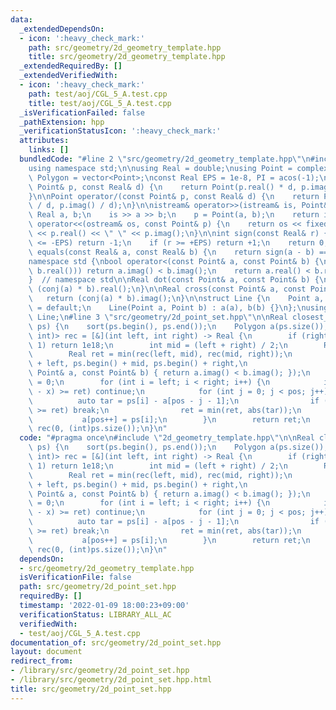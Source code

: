 ```yaml
---
data:
  _extendedDependsOn:
  - icon: ':heavy_check_mark:'
    path: src/geometry/2d_geometry_template.hpp
    title: src/geometry/2d_geometry_template.hpp
  _extendedRequiredBy: []
  _extendedVerifiedWith:
  - icon: ':heavy_check_mark:'
    path: test/aoj/CGL_5_A.test.cpp
    title: test/aoj/CGL_5_A.test.cpp
  _isVerificationFailed: false
  _pathExtension: hpp
  _verificationStatusIcon: ':heavy_check_mark:'
  attributes:
    links: []
  bundledCode: "#line 2 \"src/geometry/2d_geometry_template.hpp\"\n#include <bits/stdc++.h>\n\
    using namespace std;\n\nusing Real = double;\nusing Point = complex<Real>;\nusing\
    \ Polygon = vector<Point>;\nconst Real EPS = 1e-8, PI = acos(-1);\n\nPoint operator*(const\
    \ Point& p, const Real& d) {\n    return Point(p.real() * d, p.imag() * d);\n\
    }\n\nPoint operator/(const Point& p, const Real& d) {\n    return Point(p.real()\
    \ / d, p.imag() / d);\n}\n\nistream& operator>>(istream& is, Point& p) {\n   \
    \ Real a, b;\n    is >> a >> b;\n    p = Point(a, b);\n    return is;\n}\n\nostream&\
    \ operator<<(ostream& os, const Point& p) {\n    return os << fixed << setprecision(20)\
    \ << p.real() << \" \" << p.imag();\n}\n\nint sign(const Real& r) {\n    if (r\
    \ <= -EPS) return -1;\n    if (r >= +EPS) return +1;\n    return 0;\n}\n\nbool\
    \ equals(const Real& a, const Real& b) {\n    return sign(a - b) == 0;\n}\n\n\
    namespace std {\nbool operator<(const Point& a, const Point& b) {\n    if (equals(a.real(),\
    \ b.real())) return a.imag() < b.imag();\n    return a.real() < b.real();\n}\n\
    }  // namespace std\n\nReal dot(const Point& a, const Point& b) {\n    return\
    \ (conj(a) * b).real();\n}\n\nReal cross(const Point& a, const Point& b) {\n \
    \   return (conj(a) * b).imag();\n}\n\nstruct Line {\n    Point a, b;\n    Line()\
    \ = default;\n    Line(Point a, Point b) : a(a), b(b) {}\n};\nusing Segment =\
    \ Line;\n#line 3 \"src/geometry/2d_point_set.hpp\"\n\nReal closest_pair(Polygon\
    \ ps) {\n    sort(ps.begin(), ps.end());\n    Polygon a(ps.size());\n\n    function<Real(int,\
    \ int)> rec = [&](int left, int right) -> Real {\n        if (right - left <=\
    \ 1) return 1e18;\n        int mid = (left + right) / 2;\n        Real x = ps[mid].real();\n\
    \        Real ret = min(rec(left, mid), rec(mid, right));\n        inplace_merge(ps.begin()\
    \ + left, ps.begin() + mid, ps.begin() + right,\n                      [&](const\
    \ Point& a, const Point& b) { return a.imag() < b.imag(); });\n        int pos\
    \ = 0;\n        for (int i = left; i < right; i++) {\n            if (fabs((ps[i].real())\
    \ - x) >= ret) continue;\n            for (int j = 0; j < pos; j++) {\n      \
    \          auto tar = ps[i] - a[pos - j - 1];\n                if (tar.imag()\
    \ >= ret) break;\n                ret = min(ret, abs(tar));\n            }\n \
    \           a[pos++] = ps[i];\n        }\n        return ret;\n    };\n    return\
    \ rec(0, (int)ps.size());\n}\n"
  code: "#pragma once\n#include \"2d_geometry_template.hpp\"\n\nReal closest_pair(Polygon\
    \ ps) {\n    sort(ps.begin(), ps.end());\n    Polygon a(ps.size());\n\n    function<Real(int,\
    \ int)> rec = [&](int left, int right) -> Real {\n        if (right - left <=\
    \ 1) return 1e18;\n        int mid = (left + right) / 2;\n        Real x = ps[mid].real();\n\
    \        Real ret = min(rec(left, mid), rec(mid, right));\n        inplace_merge(ps.begin()\
    \ + left, ps.begin() + mid, ps.begin() + right,\n                      [&](const\
    \ Point& a, const Point& b) { return a.imag() < b.imag(); });\n        int pos\
    \ = 0;\n        for (int i = left; i < right; i++) {\n            if (fabs((ps[i].real())\
    \ - x) >= ret) continue;\n            for (int j = 0; j < pos; j++) {\n      \
    \          auto tar = ps[i] - a[pos - j - 1];\n                if (tar.imag()\
    \ >= ret) break;\n                ret = min(ret, abs(tar));\n            }\n \
    \           a[pos++] = ps[i];\n        }\n        return ret;\n    };\n    return\
    \ rec(0, (int)ps.size());\n}\n"
  dependsOn:
  - src/geometry/2d_geometry_template.hpp
  isVerificationFile: false
  path: src/geometry/2d_point_set.hpp
  requiredBy: []
  timestamp: '2022-01-09 18:00:23+09:00'
  verificationStatus: LIBRARY_ALL_AC
  verifiedWith:
  - test/aoj/CGL_5_A.test.cpp
documentation_of: src/geometry/2d_point_set.hpp
layout: document
redirect_from:
- /library/src/geometry/2d_point_set.hpp
- /library/src/geometry/2d_point_set.hpp.html
title: src/geometry/2d_point_set.hpp
---
```

